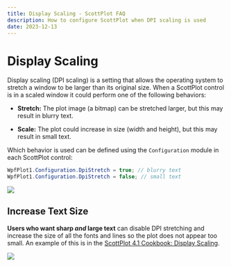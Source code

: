 ```yaml
---
title: Display Scaling - ScottPlot FAQ
description: How to configure ScottPlot when DPI scaling is used
date: 2023-12-13
---
```


# Display Scaling

Display scaling (DPI scaling) is a setting that allows the operating system to stretch a window to be larger than its original size. When a ScottPlot control is in a scaled window it could perform one of the following behaviors:

* **Stretch:** The plot image (a bitmap) can be stretched larger, but this may result in blurry text.

* **Scale:** The plot could increase in size (width and height), but this may result in small text.

Which behavior is used can be defined using the `Configuration` module in each ScottPlot control:

```cs
WpfPlot1.Configuration.DpiStretch = true; // blurry text
WpfPlot1.Configuration.DpiStretch = false; // small text
```

<div class='text-center'>

![](dpi-scaling.gif)

</div>

## Increase Text Size

**Users who want sharp _and_ large text** can disable DPI stretching and increase the size of all the fonts and lines so the plot does not appear too small. An example of this is in the [ScottPlot 4.1 Cookbook: Display Scaling](https://scottplot.net/cookbook/4.1/category/misc/#display-scaling).

<div class='text-center'>

![](scottplot-dpi-scale.png)

</div>
